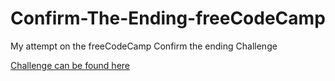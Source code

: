 # Confirm-The-Ending-freeCodeCamp

My attempt on the freeCodeCamp Confirm the ending Challenge

[Challenge can be found here](https://www.freecodecamp.org/learn/javascript-algorithms-and-data-structures/basic-algorithm-scripting/confirm-the-ending)